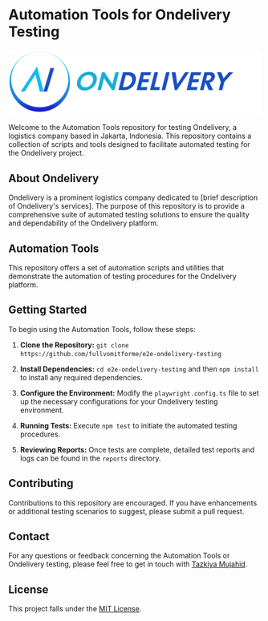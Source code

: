 # Automation Tools for Ondelivery Testing

![Automation Tools Logo](/assets/logo-ondelivery-full.png) <!-- You can replace this with a relevant logo -->

Welcome to the Automation Tools repository for testing Ondelivery, a logistics company based in Jakarta, Indonesia. This repository contains a collection of scripts and tools designed to facilitate automated testing for the Ondelivery project.

## About Ondelivery

Ondelivery is a prominent logistics company dedicated to [brief description of Ondelivery's services]. The purpose of this repository is to provide a comprehensive suite of automated testing solutions to ensure the quality and dependability of the Ondelivery platform.

## Automation Tools

This repository offers a set of automation scripts and utilities that demonstrate the automation of testing procedures for the Ondelivery platform.

## Getting Started

To begin using the Automation Tools, follow these steps:

1. **Clone the Repository:** `git clone https://github.com/fullvomitforme/e2e-ondelivery-testing`

2. **Install Dependencies:** `cd e2e-ondelivery-testing` and then `npm install` to install any required dependencies.

3. **Configure the Environment:** Modify the `playwright.config.ts` file to set up the necessary configurations for your Ondelivery testing environment.

4. **Running Tests:** Execute `npm test` to initiate the automated testing procedures.

5. **Reviewing Reports:** Once tests are complete, detailed test reports and logs can be found in the `reports` directory.

## Contributing

Contributions to this repository are encouraged. If you have enhancements or additional testing scenarios to suggest, please submit a pull request.

## Contact

For any questions or feedback concerning the Automation Tools or Ondelivery testing, please feel free to get in touch with [Tazkiya Mujahid](mailto:tazkiyadigitalarchive77@gmail.com).

## License

This project falls under the [MIT License](/LICENSE).

